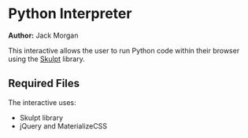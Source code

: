 # Python Interpreter

**Author:** Jack Morgan

This interactive allows the user to run Python code within their browser using the [Skulpt](https://github.com/skulpt/skulpt) library.

## Required Files

The interactive uses:

- Skulpt library
- jQuery and MaterializeCSS
